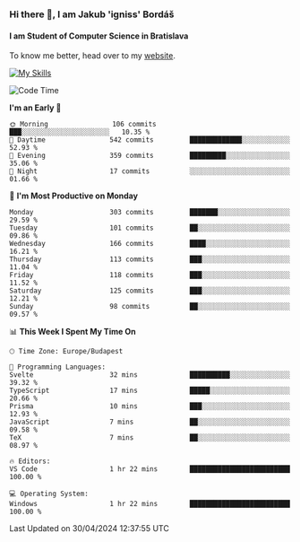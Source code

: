 ### Hi there 👋, I am Jakub 'igniss' Bordáš

#### I am Student of Computer Science in Bratislava
To know me better, head over to my [website](https://bordas.sk).

[![My Skills](https://skillicons.dev/icons?i=js,html,css,figma,svelte,java,kotlin,python,postgresql,typescript,nest,nodejs)](https://bordas.sk)


<!--START_SECTION:waka-->
![Code Time](http://img.shields.io/badge/Code%20Time-1%2C476%20hrs%2014%20mins-blue)

**I'm an Early 🐤** 

```text
🌞 Morning                106 commits         ███░░░░░░░░░░░░░░░░░░░░░░   10.35 % 
🌆 Daytime                542 commits         █████████████░░░░░░░░░░░░   52.93 % 
🌃 Evening                359 commits         █████████░░░░░░░░░░░░░░░░   35.06 % 
🌙 Night                  17 commits          ░░░░░░░░░░░░░░░░░░░░░░░░░   01.66 % 
```
📅 **I'm Most Productive on Monday** 

```text
Monday                   303 commits         ███████░░░░░░░░░░░░░░░░░░   29.59 % 
Tuesday                  101 commits         ██░░░░░░░░░░░░░░░░░░░░░░░   09.86 % 
Wednesday                166 commits         ████░░░░░░░░░░░░░░░░░░░░░   16.21 % 
Thursday                 113 commits         ███░░░░░░░░░░░░░░░░░░░░░░   11.04 % 
Friday                   118 commits         ███░░░░░░░░░░░░░░░░░░░░░░   11.52 % 
Saturday                 125 commits         ███░░░░░░░░░░░░░░░░░░░░░░   12.21 % 
Sunday                   98 commits          ██░░░░░░░░░░░░░░░░░░░░░░░   09.57 % 
```


📊 **This Week I Spent My Time On** 

```text
🕑︎ Time Zone: Europe/Budapest

💬 Programming Languages: 
Svelte                   32 mins             ██████████░░░░░░░░░░░░░░░   39.32 % 
TypeScript               17 mins             █████░░░░░░░░░░░░░░░░░░░░   20.66 % 
Prisma                   10 mins             ███░░░░░░░░░░░░░░░░░░░░░░   12.93 % 
JavaScript               7 mins              ██░░░░░░░░░░░░░░░░░░░░░░░   09.58 % 
TeX                      7 mins              ██░░░░░░░░░░░░░░░░░░░░░░░   08.97 % 

🔥 Editors: 
VS Code                  1 hr 22 mins        █████████████████████████   100.00 % 

💻 Operating System: 
Windows                  1 hr 22 mins        █████████████████████████   100.00 % 
```


 Last Updated on 30/04/2024 12:37:55 UTC
<!--END_SECTION:waka-->

